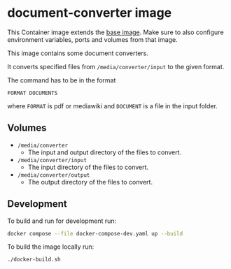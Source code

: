 # document-converter image

This Container image extends the
[base image](https://github.com/mbT-Infrastructure/docker-base).
Make sure to also configure environment variables, ports and volumes from that image.

This image contains some document converters.

It converts specified files from `/media/converter/input` to the given format.

The command has to be in the format
```
FORMAT DOCUMENTS
```
where `FORMAT` is pdf or mediawiki and `DOCUMENT` is a file in the input folder.

## Volumes

- `/media/converter`
    - The input and output directory of the files to convert.
- `/media/converter/input`
    - The input directory of the files to convert.
- `/media/converter/output`
    - The output directory of the files to convert.


## Development

To build and run for development run:
```bash
docker compose --file docker-compose-dev.yaml up --build
```

To build the image locally run:
```bash
./docker-build.sh
```
